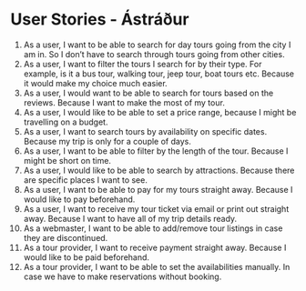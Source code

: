 # User Stories - Ástráður

1. As a user, I want to be able to search for day tours going from the city I am in. So I don’t have to search through tours going from other cities.
2. As a user, I want to filter the tours I search for by their type. For example, is it a bus tour, walking tour, jeep tour, boat tours etc. Because it would make my choice much easier.
3. As a user, I would want to be able to search for tours based on the reviews. Because I want to make the most of my tour.
4. As a user, I would like to be able to set a price range, because I might be travelling on a budget.
5. As a user, I want to search tours by availability on specific dates. Because my trip is only for a couple of days.
6. As a user, I want to be able to filter by the length of the tour. Because I might be short on time.
7. As a user, I would like to be able to search by attractions. Because there are specific places I want to see.
8. As a user, I want to be able to pay for my tours straight away. Because I would like to pay beforehand.
9. As a user, I want to receive my tour ticket via email or print out straight away. Because I want to have all of my trip details ready.
10. As a webmaster, I want to be able to add/remove tour listings in case they are discontinued.
11. As a tour provider, I want to receive payment straight away. Because I would like to be paid beforehand.
12. As a tour provider, I want to be able to set the availabilities manually. In case we have to make reservations without booking.
